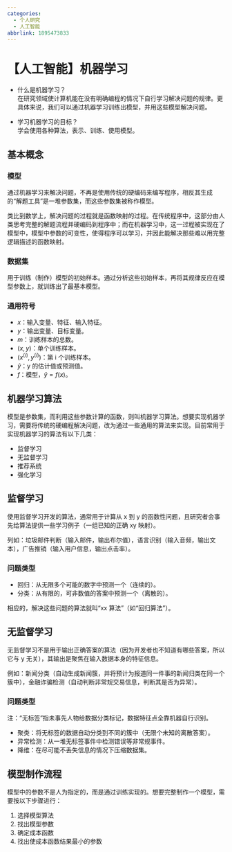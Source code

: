 ```yaml
---
categories:
  - 个人研究
  - 人工智能
abbrlink: 1895473833
---
```

# 【人工智能】机器学习

- 什么是机器学习？  
  在研究领域使计算机能在没有明确编程的情况下自行学习解决问题的规律。更具体来说，我们可以通过机器学习训练出模型，并用这些模型解决问题。

- 学习机器学习的目标？  
  学会使用各种算法，表示、训练、使用模型。

## 基本概念

### 模型

通过机器学习来解决问题，不再是使用传统的硬编码来编写程序，相反其生成的“解题工具”是一堆参数集，而这些参数集被称作模型。

类比到数学上，解决问题的过程就是函数映射的过程。在传统程序中，这部分由人类思考完整的解题流程并硬编码到程序中；而在机器学习中，这一过程被实现在了模型中，模型中参数的可变性，使得程序可以学习，并因此能解决那些难以用完整逻辑描述的函数映射。

### 数据集

用于训练（制作）模型的初始样本。通过分析这些初始样本，再将其规律反应在模型参数上，就训练出了最基本模型。

### 通用符号

- $x$：输入变量、特征、输入特征。
- $y$：输出变量、目标变量。
- $m$：训练样本的总数。
- $(x,y)$：单个训练样本。
- $(x^{(i)},y^{(i)})$：第 i 个训练样本。
- $\hat{y}$：y 的估计值或预测值。
- $f$：模型，$\hat{y}=f(x)$。

## 机器学习算法

模型是参数集，而利用这些参数计算的函数，则叫机器学习算法。想要实现机器学习，需要将传统的硬编程解决问题，改为通过一些通用的算法来实现。目前常用于实现机器学习的算法有以下几类：

- 监督学习
- 无监督学习
- 推荐系统
- 强化学习

## 监督学习

使用监督学习开发的算法，通常用于计算从 x 到 y 的函数性问题，且研究者会事先给算法提供一些学习例子（一组已知的正确 xy 映射）。

列如：垃圾邮件判断（输入邮件，输出布尔值），语言识别（输入音频，输出文本），广告推销（输入用户信息，输出点击率）。

### 问题类型

- 回归：从无限多个可能的数字中预测一个（连续的）。
- 分类：从有限的，可非数值的答案中预测一个（离散的）。

相应的，解决这些问题的算法就叫“xx 算法”（如“回归算法”）。

## 无监督学习

无监督学习不是用于输出正确答案的算法（因为开发者也不知道有哪些答案，所以它与 y 无关），其输出是聚焦在输入数据本身的特征信息。

例如：新闻分类（自动生成新闻簇，并将预计为报道同一件事的新闻归类在同一个簇中），金融诈骗检测（自动判断非常规交易信息，判断其是否为异常）。

### 问题类型

注：“无标签”指未事先人物给数据分类标记，数据特征点全靠机器自行识别。

- 聚类：将无标签的数据自动分类到不同的簇中（无限个未知的离散答案）。
- 异常检测：从一堆无标签事件中检测错误等非常规事件。
- 降维：在尽可能不丢失信息的情况下压缩数据集。

## 模型制作流程

模型中的参数不是人为指定的，而是通过训练实现的。想要完整制作一个模型，需要按以下步骤进行：

1. 选择模型算法
2. 找出模型参数
3. 确定成本函数
4. 找出使成本函数结果最小的参数
